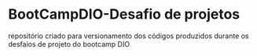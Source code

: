 # BootCampDIO-Desafio de projetos
 repositório criado para versionamento dos códigos produzidos durante os desfaios de projeto do bootcamp DIO
